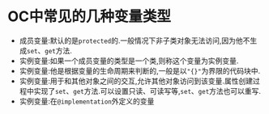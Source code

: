 # OC中常见的几种变量类型

 * 成员变量:默认的是`protected`的.一般情况下非子类对象无法访问,因为他不生成`set`、`get`方法.
 * 实例变量:如果一个成员变量的类型是一个类,则称这个变量为实例变量.
 * 实例变量:他是根据变量的生命周期来判断的,一般是以`"{}"`为界限的代码块中.
 * 实例变量:用于和其他对象之间的交互,允许其他对象访问到该变量.属性创建过程中实现了`set`、`get`方法.可以设置只读、可读写等,`set`、`get`方法也可以重写.
 * 实例变量:在`@implementation`外定义的变量
